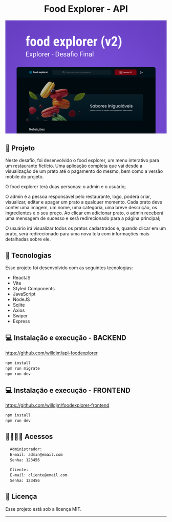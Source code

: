 <h1 align="center" style="text-align: center;">
  Food Explorer - API
</h1>

<p align="center">
  <img alt="License" src="./public/capa.png">
</p>

## 📁 Projeto

Neste desafio, foi desenvolvido o food explorer, um menu interativo para um restaurante fictício.
Uma aplicação completa que vai desde a visualização de um prato até o pagamento do mesmo, bem como a versão mobile do projeto.

O food explorer terá duas personas: o admin e o usuário;

O admin é a pessoa responsável pelo restaurante, logo, poderá criar, visualizar, editar e apagar um prato a qualquer momento. Cada prato deve conter uma imagem, um nome, uma categoria, uma breve descrição, os ingredientes e o seu preço. Ao clicar em adicionar prato, o admin receberá uma mensagem de sucesso e será redirecionado para a página principal;

O usuário irá visualizar todos os pratos cadastrados e, quando clicar em um prato, será redirecionado para uma nova tela com informações mais detalhadas sobre ele.

## 🚀 Tecnologias

Esse projeto foi desenvolvido com as seguintes tecnologias:

- ReactJS
- Vite
- Styled Components
- JavaScript
- NodeJS
- Sqlite
- Axios
- Swiper
- Express

## 💻 Instalação e execução - BACKEND

<a href='https://github.com/willdjm/api-foodexplorer' target='_blank'>
https://github.com/willdjm/api-foodexplorer
</a>

```bash
npm install
npm run migrate
npm run dev
```

## 💻 Instalação e execução - FRONTEND

<a href='https://github.com/willdjm/foodexplorer-frontend' target='_blank'>
https://github.com/willdjm/foodexplorer-frontend
</a>

```bash
npm install
npm run dev
```

## 👨‍👩‍👧‍👦 Acessos

```bash
  Administrador:
  E-mail: admin@email.com
  Senha: 123456
```

```bash
  Cliente:
  E-mail: cliente@email.com
  Senha: 123456
```

## :memo: Licença

Esse projeto está sob a licença MIT.

---